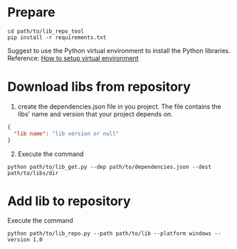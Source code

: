 # Prepare
```shell
cd path/to/lib_repo_tool
pip install -r requirements.txt
```
Suggest to use the Python virtual environment to install the Python libraries.
Reference: [How to setup virtual environment](https://www.liaoxuefeng.com/wiki/1016959663602400/1019273143120480)

# Download libs from repository
1. create the dependencies.json file in you project. The file contains the libs' name and version that your project depends on.
```json
{
  "lib name": "lib version or null"
}
```
2. Execute the command
```shell
python path/to/lib_get.py --dep path/to/dependencies.json --dest path/to/libs/dir
```

# Add lib to repository
Execute the command
```shell
python path/to/lib_repo.py --path path/to/lib --platform windows --version 1.0  
```